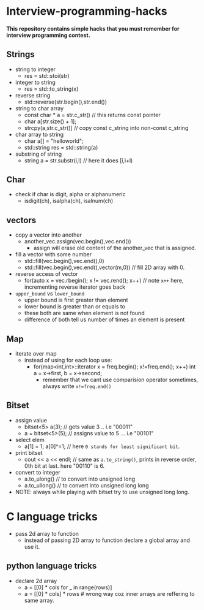# Interview-programming-hacks
#### This repository contains simple hacks that you must remember for interview programming contest.

## Strings
  - string to integer
    - res = std::stoi(str)
  - integer to string
    - res = std::to_string(x)
  - reverse string
    - std::reverse(str.begin(),str.end())
  - string to char array
    - const char * a = str.c_str()  // this returns const pointer
    - char a[str.size() + 1];
    - strcpy(a,str.c_str()] // copy const c_string into non-const c_string
  - char array to string
    - char a[] = "helloworld";
    - std::string res = std::string(a)
  - substring of string
    - string a = str.substr(i,l) // here it does [i,i+l)
    
## Char
  - check if char is digit, alpha or alphanumeric
    - isdigit(ch), isalpha(ch), isalnum(ch)
    
## vectors
  - copy a vector into another
    - another_vec.assign(vec.begin(),vec.end())
      - assign will erase old content of the another_vec that is assigned.
  - fill a vector with some number
    - std::fill(vec.begin(),vec.end(),0)
    - std::fill(vec.begin(),vec.end(),vector<int>(m,0)) // fill 2D array with 0.
  - reverse access of vector
    - for(auto x = vec.rbegin(); x != vec.rend(); x++) // note `x++` here, incrementing reverse iterator goes back
  - `upper_bound` vs `lower_bound`
    - upper bound is first greater than element
    - lower bound is greater than or equals to
    - these both are same when element is not found
    - difference of both tell us number of times an element is present
    
## Map
  - iterate over map
    - instead of using for each loop use:
      - for(map<int,int>::iterator x = freq.begin(); x!=freq.end(); x++) int a = x->first, b = x->second;
        - remember that we cant use comparision operator sometimes, always write `x!=freq.end()`
        
## Bitset
  - assign value
    - bitset<5> a(3); // gets value 3 .. i.e "00011"
    - a = bitset<5>(5); // assigns value to 5 ... i.e "00101"
  - select elem
    - a[1] = 1; a[0]^=1; // here `0 stands for least significant bit`.
  - print bitset
    - cout << a << endl; // same as `a.to_string()`, prints in reverse order, 0th bit at last. here "00110" is 6.
  - convert to integer
    - a.to_ulong() // to convert into unsigned long
    - a.to_ullong() // to convert into unsigned long long
  - NOTE: always while playing with bitset try to use unsigned long long.


# C language tricks
  - pass 2d array to function
    - instead of passing 2D array to function declare a global array and use it.
 
## python language tricks
  - declare 2d array
    - a = [[0] * cols for _ in range(rows)]
    - a = [[0] * cols] * rows     # wrong way coz inner arrays are reffering to same array.
